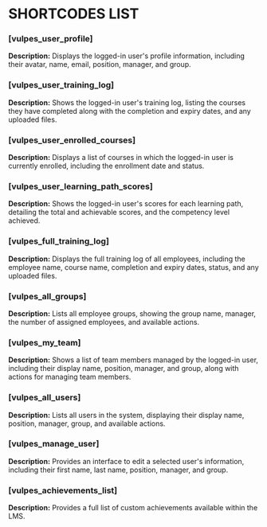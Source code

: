 # SHORTCODES LIST

### [vulpes_user_profile]

**Description:** Displays the logged-in user's profile information, including their avatar, name, email, position, manager, and group.

### [vulpes_user_training_log]

**Description:** Shows the logged-in user's training log, listing the courses they have completed along with the completion and expiry dates, and any uploaded files.

### [vulpes_user_enrolled_courses]

**Description:** Displays a list of courses in which the logged-in user is currently enrolled, including the enrollment date and status.

### [vulpes_user_learning_path_scores]

**Description:** Shows the logged-in user's scores for each learning path, detailing the total and achievable scores, and the competency level achieved.

### [vulpes_full_training_log]

**Description:** Displays the full training log of all employees, including the employee name, course name, completion and expiry dates, status, and any uploaded files.

### [vulpes_all_groups]

**Description:** Lists all employee groups, showing the group name, manager, the number of assigned employees, and available actions.

### [vulpes_my_team]

**Description:** Shows a list of team members managed by the logged-in user, including their display name, position, manager, and group, along with actions for managing team members.

### [vulpes_all_users]

**Description:** Lists all users in the system, displaying their display name, position, manager, group, and available actions.

### [vulpes_manage_user]

**Description:** Provides an interface to edit a selected user's information, including their first name, last name, position, manager, and group.

### [vulpes_achievements_list]

**Description:** Provides a full list of custom achievements available within the LMS.